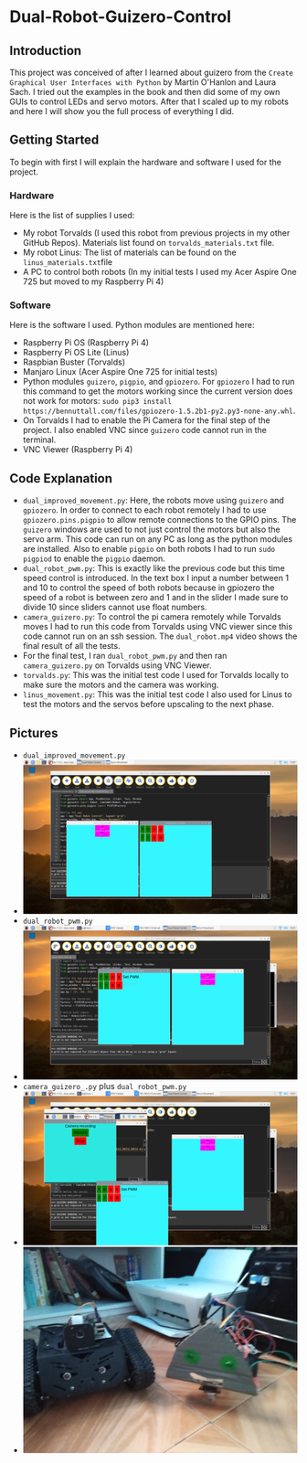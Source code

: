 # Dual-Robot-Guizero-Control

## Introduction

This project was conceived of after I learned about guizero from the `Create Graphical User Interfaces with Python` by Martin O'Hanlon and Laura Sach. I tried out the examples in the book and then did some of my own GUIs to control LEDs and servo motors. After that I scaled up to my robots and here I will show you the full process of everything I did. 

## Getting Started

To begin with first I will explain the hardware and software I used for the project. 

### Hardware

Here is the list of supplies I used:

* My robot Torvalds (I used this robot from previous projects in my other GitHub Repos). Materials list found on `torvalds_materials.txt` file.
* My robot Linus: The list of materials can be found on the `linus_materials.txt`file
* A PC to control both robots (In my initial tests I used my Acer Aspire One 725 but moved to my Raspberry Pi 4)

### Software

Here is the software I used. Python modules are mentioned here:

* Raspberry Pi OS (Raspberry Pi 4)
* Raspberry Pi OS Lite (Linus)
* Raspbian Buster (Torvalds)
* Manjaro Linux (Acer Aspire One 725 for initial tests)
* Python modules `guizero`, `pigpio`, and `gpiozero`. For `gpiozero` I had to run this command to get the motors working since the current version does not work for motors: `sudo pip3 install https://bennuttall.com/files/gpiozero-1.5.2b1-py2.py3-none-any.whl`. 
* On Torvalds I had to enable the Pi Camera for the final step of the project. I also enabled VNC since `guizero` code cannot run in the terminal. 
* VNC Viewer (Raspberry Pi 4)

## Code Explanation

* `dual_improved_movement.py`: Here, the robots move using `guizero` and `gpiozero`. In order to connect to each robot remotely I had to use `gpiozero.pins.pigpio` to allow remote connections to the GPIO pins. The `guizero` windows are used to not just control the motors but also the servo arm. This code can run on any PC as long as the python modules are installed. Also to enable `pigpio` on both robots I had to run `sudo pigpiod` to enable the `pigpio` daemon. 
* `dual_robot_pwm.py`: This is exactly like the previous code but this time speed control is introduced. In the text box I input a number between 1 and 10 to control the speed of both robots because in gpiozero the speed of a robot is between zero and 1 and in the slider I made sure to divide 10 since sliders cannot use float numbers.
* `camera_guizero.py`: To control the pi camera remotely while Torvalds moves I had to run this code from Torvalds using VNC viewer since this code cannot run on an ssh session. The `dual_robot.mp4` video shows the final result of all the tests.
* For the final test, I ran `dual_robot_pwm.py` and then ran `camera_guizero.py` on Torvalds using VNC Viewer.
* `torvalds.py`: This was the initial test code I used for Torvalds locally to make sure the motors and the camera was working.
* `linus_movement.py`: This was the initial test code I also used for Linus to test the motors and the servos before upscaling to the next phase.

## Pictures

* `dual_improved_movement.py`
* ![dual](https://github.com/sentairanger/Dual-Robot-Guizero-Control/blob/main/2021-02-12-140715_1920x1080_scrot.png)
* `dual_robot_pwm.py`
* ![pwm](https://github.com/sentairanger/Dual-Robot-Guizero-Control/blob/main/2021-02-17-163125_1920x1080_scrot.png)
* `camera_guizero_.py` plus `dual_robot_pwm.py`
* ![camera](https://github.com/sentairanger/Dual-Robot-Guizero-Control/blob/main/2021-02-17-163135_1920x1080_scrot.png)
* ![robots](https://github.com/sentairanger/Dual-Robot-Guizero-Control/blob/main/IMG_20210213_120338052.jpg)
